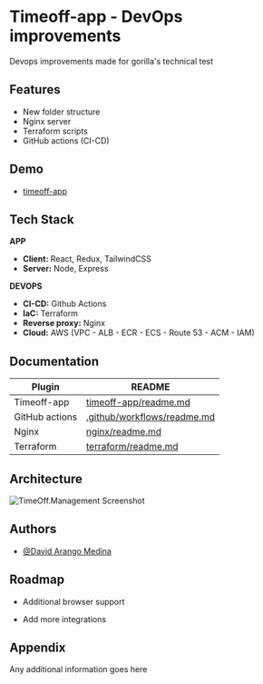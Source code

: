 
# Timeoff-app - DevOps improvements

Devops improvements made for gorilla's technical test


## Features

- New folder structure
- Nginx server
- Terraform scripts
- GitHub actions (CI-CD)


## Demo

- [timeoff-app](https://timeoff.damedina.com/login/)



## Tech Stack

****APP****
- **Client:** React, Redux, TailwindCSS
- **Server:** Node, Express

****DEVOPS****
- **CI-CD:** Github Actions
- **IaC:** Terraform
- **Reverse proxy:** Nginx
- **Cloud:** AWS (VPC - ALB - ECR - ECS - Route 53 - ACM - IAM)




## Documentation

| Plugin | README |
| ------ | ------ |
| Timeoff-app | [timeoff-app/readme.md](https://github.com/DavidArangoM/timeoff-management-application/tree/master/timeoff-app) |
| GitHub actions | [.github/workflows/readme.md](https://github.com/DavidArangoM/timeoff-management-application/tree/master/.github/workflows)|
| Nginx | [nginx/readme.md](https://github.com/DavidArangoM/timeoff-management-application/tree/master/nginx) |
| Terraform | [terraform/readme.md](https://github.com/DavidArangoM/timeoff-management-application/tree/master/nginx) |

## Architecture

![TimeOff.Management Screenshot](https://raw.githubusercontent.com/timeoff-management/application/master/public/img/gorilla-architecture.png)

## Authors

- [@David Arango Medina](https://github.com/DavidArangoM)


## Roadmap

- Additional browser support

- Add more integrations


## Appendix

Any additional information goes here

